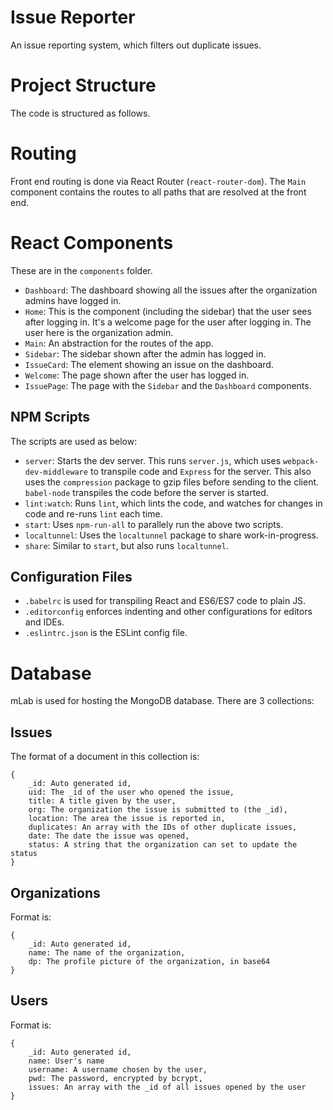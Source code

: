 # Issue Reporter
An issue reporting system, which filters out duplicate issues.

# Project Structure
The code is structured as follows.

# Routing
Front end routing is done via React Router (`react-router-dom`). The `Main` component contains the routes to all paths that are resolved at the front end.

# React Components
These are in the `components` folder.
* `Dashboard`: The dashboard showing all the issues after the organization admins have logged in.
* `Home`: This is the component (including the sidebar) that the user sees after logging in. It's a welcome page for the user after logging in. The user here is the organization admin.
* `Main`: An abstraction for the routes of the app.
* `Sidebar`: The sidebar shown after the admin has logged in.
* `IssueCard`: The element showing an issue on the dashboard.
* `Welcome`: The page shown after the user has logged in.
* `IssuePage`: The page with the `Sidebar` and the `Dashboard` components.

## NPM Scripts
The scripts are used as below:
* `server`: Starts the dev server. This runs `server.js`, which uses `webpack-dev-middleware` to transpile code and `Express` for the server. This also uses the `compression` package to gzip files before sending to the client. `babel-node` transpiles the code before the server is started.
* `lint:watch`: Runs `lint`, which lints the code, and watches for changes in code and re-runs `lint` each time.
* `start`: Uses `npm-run-all` to parallely run the above two scripts.
* `localtunnel`: Uses the `localtunnel` package to share work-in-progress.
* `share`: Similar to `start`, but also runs `localtunnel`.

## Configuration Files
* `.babelrc` is used for transpiling React and ES6/ES7 code to plain JS.
* `.editorconfig` enforces indenting and other configurations for editors and IDEs.
* `.eslintrc.json` is the ESLint config file.

# Database
mLab is used for hosting the MongoDB database. There are 3 collections:

## Issues
The format of a document in this collection is:
```
{
    _id: Auto generated id,
    uid: The _id of the user who opened the issue,
    title: A title given by the user,
    org: The organization the issue is submitted to (the _id),
    location: The area the issue is reported in,
    duplicates: An array with the IDs of other duplicate issues,
    date: The date the issue was opened,
    status: A string that the organization can set to update the status
}
```

## Organizations
Format is:
```
{
    _id: Auto generated id,
    name: The name of the organization,
    dp: The profile picture of the organization, in base64
}
```

## Users
Format is:
```
{
    _id: Auto generated id,
    name: User's name
    username: A username chosen by the user,
    pwd: The password, encrypted by bcrypt,
    issues: An array with the _id of all issues opened by the user
}
```
